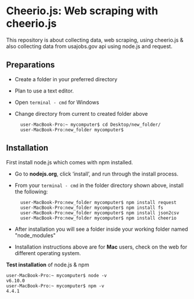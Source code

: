 # Cheerio.js: Web scraping with cheerio.js
This repository is about collecting data, web scraping, using cheerio.js &amp; also collecting data from usajobs.gov api using node.js and request. 

## Preparations
* Create a folder in your preferred directory
* Plan to use a text editor. 
* Open `terminal - cmd` for Windows  
* Change directory from current to created folder above

		user-MacBook-Pro:~ mycomputer$ cd Desktop/new_folder/
		user-MacBook-Pro:new_folder mycomputer$

## Installation
First install node.js which comes with npm installed.

* Go to **nodejs.org**, click ‘install’, and run through the install process.
* From your `terminal - cmd` in the folder directory shown above, install the following:
	
		user-MacBook-Pro:new_folder mycomputer$ npm install request
		user-MacBook-Pro:new_folder mycomputer$ npm install fs
		user-MacBook-Pro:new_folder mycomputer$ npm install json2csv
		user-MacBook-Pro:new_folder mycomputer$ npm install cheerio
		
* After installation you will see a folder inside your working folder named "node_modules"
* Installation instructions above are for **Mac** users, check on the web for different operating system. 

**Test installation** of node.js & npm

	user-MacBook-Pro:~ mycomputer$ node -v
	v6.10.0
	user-MacBook-Pro:~ mycomputer$ npm -v
	4.4.1
	


